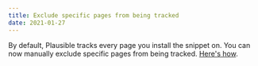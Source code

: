 ```yaml
---
title: Exclude specific pages from being tracked
date: 2021-01-27
---
```

By default, Plausible tracks every page you install the snippet on. You can now manually exclude specific pages from being tracked. [Here's how](https://plausible.io/docs/excluding-pages).

